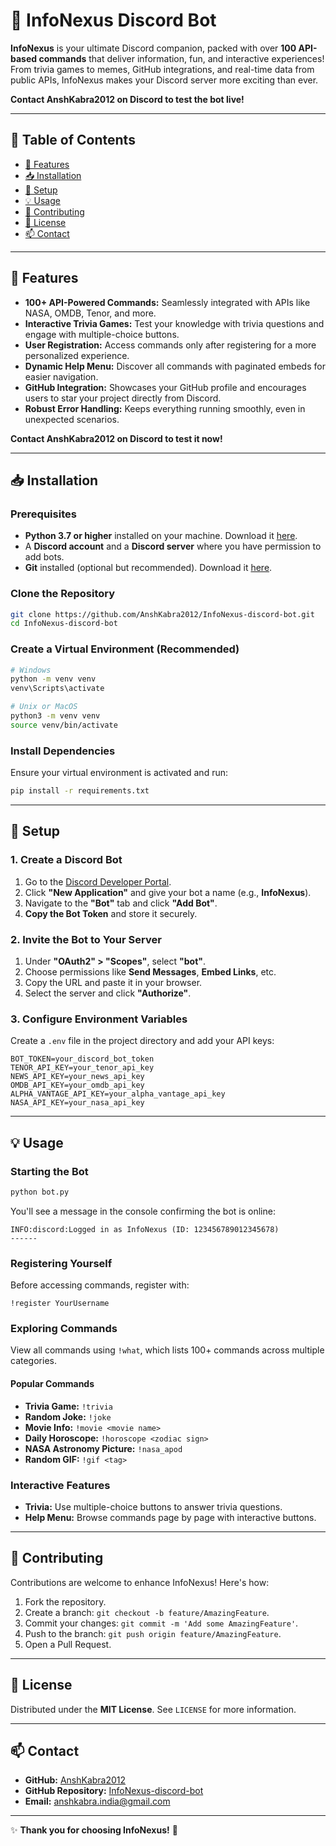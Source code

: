 # 🚀 **InfoNexus Discord Bot**

**InfoNexus** is your ultimate Discord companion, packed with over **100 API-based commands** that deliver information, fun, and interactive experiences! From trivia games to memes, GitHub integrations, and real-time data from public APIs, InfoNexus makes your Discord server more exciting than ever.

**Contact AnshKabra2012 on Discord to test the bot live!**

---

## 📜 Table of Contents

- [🌟 Features](#-features)
- [📥 Installation](#-installation)
- [🔧 Setup](#-setup)
- [💡 Usage](#-usage)
- [🤝 Contributing](#-contributing)
- [📜 License](#-license)
- [📫 Contact](#-contact)

---

## 🌟 Features

- **100+ API-Powered Commands:** Seamlessly integrated with APIs like NASA, OMDB, Tenor, and more.
- **Interactive Trivia Games:** Test your knowledge with trivia questions and engage with multiple-choice buttons.
- **User Registration:** Access commands only after registering for a more personalized experience.
- **Dynamic Help Menu:** Discover all commands with paginated embeds for easier navigation.
- **GitHub Integration:** Showcases your GitHub profile and encourages users to star your project directly from Discord.
- **Robust Error Handling:** Keeps everything running smoothly, even in unexpected scenarios.

**Contact AnshKabra2012 on Discord to test it now!**

---

## 📥 Installation

### Prerequisites

- **Python 3.7 or higher** installed on your machine. Download it [here](https://www.python.org/downloads/).
- A **Discord account** and a **Discord server** where you have permission to add bots.
- **Git** installed (optional but recommended). Download it [here](https://git-scm.com/downloads).

### Clone the Repository

```bash
git clone https://github.com/AnshKabra2012/InfoNexus-discord-bot.git
cd InfoNexus-discord-bot
```

### Create a Virtual Environment (Recommended)

```bash
# Windows
python -m venv venv
venv\Scripts\activate

# Unix or MacOS
python3 -m venv venv
source venv/bin/activate
```

### Install Dependencies

Ensure your virtual environment is activated and run:

```bash
pip install -r requirements.txt
```

---

## 🔧 Setup

### 1. Create a Discord Bot

1. Go to the [Discord Developer Portal](https://discord.com/developers/applications).
2. Click **"New Application"** and give your bot a name (e.g., **InfoNexus**).
3. Navigate to the **"Bot"** tab and click **"Add Bot"**.
4. **Copy the Bot Token** and store it securely.

### 2. Invite the Bot to Your Server

1. Under **"OAuth2" > "Scopes"**, select **"bot"**.
2. Choose permissions like **Send Messages**, **Embed Links**, etc.
3. Copy the URL and paste it in your browser.
4. Select the server and click **"Authorize"**.

### 3. Configure Environment Variables

Create a `.env` file in the project directory and add your API keys:

```env
BOT_TOKEN=your_discord_bot_token
TENOR_API_KEY=your_tenor_api_key
NEWS_API_KEY=your_news_api_key
OMDB_API_KEY=your_omdb_api_key
ALPHA_VANTAGE_API_KEY=your_alpha_vantage_api_key
NASA_API_KEY=your_nasa_api_key
```

---

## 💡 Usage

### Starting the Bot

```bash
python bot.py
```

You'll see a message in the console confirming the bot is online:

```
INFO:discord:Logged in as InfoNexus (ID: 123456789012345678)
------
```

### Registering Yourself

Before accessing commands, register with:

```plaintext
!register YourUsername
```

### Exploring Commands

View all commands using `!what`, which lists 100+ commands across multiple categories.

#### Popular Commands

- **Trivia Game:** `!trivia`
- **Random Joke:** `!joke`
- **Movie Info:** `!movie <movie name>`
- **Daily Horoscope:** `!horoscope <zodiac sign>`
- **NASA Astronomy Picture:** `!nasa_apod`
- **Random GIF:** `!gif <tag>`

### Interactive Features

- **Trivia:** Use multiple-choice buttons to answer trivia questions.
- **Help Menu:** Browse commands page by page with interactive buttons.

---

## 🤝 Contributing

Contributions are welcome to enhance InfoNexus! Here's how:

1. Fork the repository.
2. Create a branch: `git checkout -b feature/AmazingFeature`.
3. Commit your changes: `git commit -m 'Add some AmazingFeature'`.
4. Push to the branch: `git push origin feature/AmazingFeature`.
5. Open a Pull Request.

---

## 📜 License

Distributed under the **MIT License**. See `LICENSE` for more information.

---

## 📫 Contact

- **GitHub:** [AnshKabra2012](https://github.com/AnshKabra2012)
- **GitHub Repository:** [InfoNexus-discord-bot](https://github.com/AnshKabra2012/InfoNexus-discord-bot)
- **Email:** [anshkabra.india@gmail.com](mailto:anshkabra.india@gmail.com)

---

✨ **Thank you for choosing InfoNexus!** 🎉
